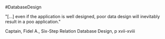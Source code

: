#DatabaseDesign 

"[...] even if the application is well designed, poor data design will inevitably result in a poo application."

Captain, Fidel A., Six-Step Relation Database Design, p xvii-xviii